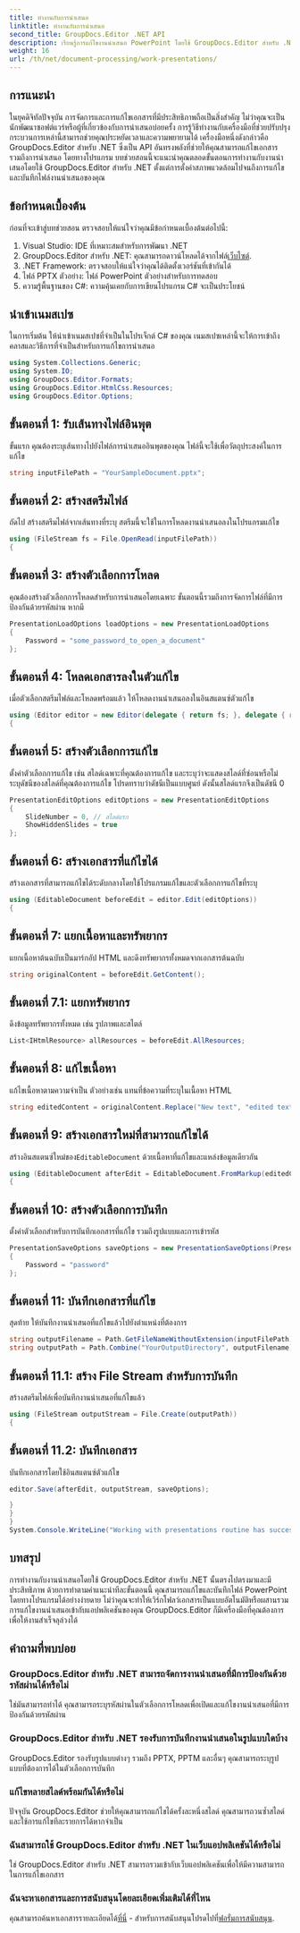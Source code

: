 ```yaml
---
title: ทำงานกับการนำเสนอ
linktitle: ทำงานกับการนำเสนอ
second_title: GroupDocs.Editor .NET API
description: เรียนรู้การแก้ไขงานนำเสนอ PowerPoint โดยใช้ GroupDocs.Editor สำหรับ .NET ทำตามคำแนะนำทีละขั้นตอนนี้เพื่อปรับปรุงกระบวนการแก้ไขเอกสารของคุณ
weight: 16
url: /th/net/document-processing/work-presentations/
---
```

## การแนะนำ
ในยุคดิจิทัลปัจจุบัน การจัดการและการแก้ไขเอกสารที่มีประสิทธิภาพถือเป็นสิ่งสำคัญ ไม่ว่าคุณจะเป็นนักพัฒนาซอฟต์แวร์หรือผู้ที่เกี่ยวข้องกับการนำเสนอบ่อยครั้ง การรู้วิธีทำงานกับเครื่องมือที่ช่วยปรับปรุงกระบวนการเหล่านี้สามารถช่วยคุณประหยัดเวลาและความพยายามได้ เครื่องมือหนึ่งดังกล่าวคือ GroupDocs.Editor สำหรับ .NET ซึ่งเป็น API อันทรงพลังที่ช่วยให้คุณสามารถแก้ไขเอกสาร รวมถึงการนำเสนอ โดยทางโปรแกรม บทช่วยสอนนี้จะแนะนำคุณตลอดขั้นตอนการทำงานกับงานนำเสนอโดยใช้ GroupDocs.Editor สำหรับ .NET ตั้งแต่การตั้งค่าสภาพแวดล้อมไปจนถึงการแก้ไขและบันทึกไฟล์งานนำเสนอของคุณ
## ข้อกำหนดเบื้องต้น
ก่อนที่จะเข้าสู่บทช่วยสอน ตรวจสอบให้แน่ใจว่าคุณมีข้อกำหนดเบื้องต้นต่อไปนี้:
1. Visual Studio: IDE ที่เหมาะสมสำหรับการพัฒนา .NET
2.  GroupDocs.Editor สำหรับ .NET: คุณสามารถดาวน์โหลดได้จากไฟล์[เว็บไซต์](https://releases.groupdocs.com/editor/net/).
3. .NET Framework: ตรวจสอบให้แน่ใจว่าคุณได้ติดตั้งเวอร์ชันที่เข้ากันได้
4. ไฟล์ PPTX ตัวอย่าง: ไฟล์ PowerPoint ตัวอย่างสำหรับการทดสอบ
5. ความรู้พื้นฐานของ C#: ความคุ้นเคยกับการเขียนโปรแกรม C# จะเป็นประโยชน์
## นำเข้าเนมสเปซ
ในการเริ่มต้น ให้นำเข้าเนมสเปซที่จำเป็นในโปรเจ็กต์ C# ของคุณ เนมสเปซเหล่านี้จะให้การเข้าถึงคลาสและวิธีการที่จำเป็นสำหรับการแก้ไขการนำเสนอ
```csharp
using System.Collections.Generic;
using System.IO;
using GroupDocs.Editor.Formats;
using GroupDocs.Editor.HtmlCss.Resources;
using GroupDocs.Editor.Options;
```
## ขั้นตอนที่ 1: รับเส้นทางไฟล์อินพุต
ขั้นแรก คุณต้องระบุเส้นทางไปยังไฟล์การนำเสนออินพุตของคุณ ไฟล์นี้จะใช้เพื่อวัตถุประสงค์ในการแก้ไข
```csharp
string inputFilePath = "YourSampleDocument.pptx";
```
## ขั้นตอนที่ 2: สร้างสตรีมไฟล์
ถัดไป สร้างสตรีมไฟล์จากเส้นทางที่ระบุ สตรีมนี้จะใช้ในการโหลดงานนำเสนอลงในโปรแกรมแก้ไข
```csharp
using (FileStream fs = File.OpenRead(inputFilePath))
{
```
## ขั้นตอนที่ 3: สร้างตัวเลือกการโหลด
คุณต้องสร้างตัวเลือกการโหลดสำหรับการนำเสนอโดยเฉพาะ ขั้นตอนนี้รวมถึงการจัดการไฟล์ที่มีการป้องกันด้วยรหัสผ่าน หากมี

```csharp
PresentationLoadOptions loadOptions = new PresentationLoadOptions
{
    Password = "some_password_to_open_a_document"
};
```
## ขั้นตอนที่ 4: โหลดเอกสารลงในตัวแก้ไข
เมื่อตัวเลือกสตรีมไฟล์และโหลดพร้อมแล้ว ให้โหลดงานนำเสนอลงในอินสแตนซ์ตัวแก้ไข
```csharp
using (Editor editor = new Editor(delegate { return fs; }, delegate { return loadOptions; }))
{
```
## ขั้นตอนที่ 5: สร้างตัวเลือกการแก้ไข
ตั้งค่าตัวเลือกการแก้ไข เช่น สไลด์เฉพาะที่คุณต้องการแก้ไข และระบุว่าจะแสดงสไลด์ที่ซ่อนหรือไม่
ระบุดัชนีของสไลด์ที่คุณต้องการแก้ไข โปรดทราบว่าดัชนีเป็นแบบศูนย์ ดังนั้นสไลด์แรกจึงเป็นดัชนี 0
```csharp
PresentationEditOptions editOptions = new PresentationEditOptions
{
    SlideNumber = 0, // สไลด์แรก
    ShowHiddenSlides = true
};
```
## ขั้นตอนที่ 6: สร้างเอกสารที่แก้ไขได้
สร้างเอกสารที่สามารถแก้ไขได้ระดับกลางโดยใช้โปรแกรมแก้ไขและตัวเลือกการแก้ไขที่ระบุ
```csharp
using (EditableDocument beforeEdit = editor.Edit(editOptions))
{
```
## ขั้นตอนที่ 7: แยกเนื้อหาและทรัพยากร
แยกเนื้อหาต้นฉบับเป็นมาร์กอัป HTML และดึงทรัพยากรทั้งหมดจากเอกสารต้นฉบับ
```csharp
string originalContent = beforeEdit.GetContent();
```
## ขั้นตอนที่ 7.1: แยกทรัพยากร
ดึงข้อมูลทรัพยากรทั้งหมด เช่น รูปภาพและสไตล์
```csharp
List<IHtmlResource> allResources = beforeEdit.AllResources;
```
## ขั้นตอนที่ 8: แก้ไขเนื้อหา
แก้ไขเนื้อหาตามความจำเป็น ตัวอย่างเช่น แทนที่ข้อความที่ระบุในเนื้อหา HTML
```csharp
string editedContent = originalContent.Replace("New text", "edited text");
```
## ขั้นตอนที่ 9: สร้างเอกสารใหม่ที่สามารถแก้ไขได้
 สร้างอินสแตนซ์ใหม่ของ`EditableDocument` ด้วยเนื้อหาที่แก้ไขและแหล่งข้อมูลเดียวกัน
```csharp
using (EditableDocument afterEdit = EditableDocument.FromMarkup(editedContent, allResources))
{
```
## ขั้นตอนที่ 10: สร้างตัวเลือกการบันทึก
ตั้งค่าตัวเลือกสำหรับการบันทึกเอกสารที่แก้ไข รวมถึงรูปแบบและการเข้ารหัส
```csharp
PresentationSaveOptions saveOptions = new PresentationSaveOptions(PresentationFormats.Pptm)
{
    Password = "password"
};
```
## ขั้นตอนที่ 11: บันทึกเอกสารที่แก้ไข
สุดท้าย ให้บันทึกงานนำเสนอที่แก้ไขแล้วไปยังตำแหน่งที่ต้องการ

```csharp
string outputFilename = Path.GetFileNameWithoutExtension(inputFilePath) + "." + saveOptions.OutputFormat.Extension;
string outputPath = Path.Combine("YourOutputDirectory", outputFilename);
```
## ขั้นตอนที่ 11.1: สร้าง File Stream สำหรับการบันทึก
สร้างสตรีมไฟล์เพื่อบันทึกงานนำเสนอที่แก้ไขแล้ว
```csharp
using (FileStream outputStream = File.Create(outputPath))
{
```
## ขั้นตอนที่ 11.2: บันทึกเอกสาร
บันทึกเอกสารโดยใช้อินสแตนซ์ตัวแก้ไข
```csharp
editor.Save(afterEdit, outputStream, saveOptions);
```
```csharp
}
}
}
System.Console.WriteLine("Working with presentations routine has successfully finished");
```
## บทสรุป
การทำงานกับงานนำเสนอโดยใช้ GroupDocs.Editor สำหรับ .NET นั้นตรงไปตรงมาและมีประสิทธิภาพ ด้วยการทำตามคำแนะนำทีละขั้นตอนนี้ คุณสามารถแก้ไขและบันทึกไฟล์ PowerPoint โดยทางโปรแกรมได้อย่างง่ายดาย ไม่ว่าคุณจะทำให้เวิร์กโฟลว์เอกสารเป็นแบบอัตโนมัติหรือผสานรวมการแก้ไขงานนำเสนอเข้ากับแอปพลิเคชันของคุณ GroupDocs.Editor ก็มีเครื่องมือที่คุณต้องการเพื่อให้งานสำเร็จลุล่วงได้
## คำถามที่พบบ่อย
### GroupDocs.Editor สำหรับ .NET สามารถจัดการงานนำเสนอที่มีการป้องกันด้วยรหัสผ่านได้หรือไม่
ใช่มันสามารถทำได้ คุณสามารถระบุรหัสผ่านในตัวเลือกการโหลดเพื่อเปิดและแก้ไขงานนำเสนอที่มีการป้องกันด้วยรหัสผ่าน
### GroupDocs.Editor สำหรับ .NET รองรับการบันทึกงานนำเสนอในรูปแบบใดบ้าง
GroupDocs.Editor รองรับรูปแบบต่างๆ รวมถึง PPTX, PPTM และอื่นๆ คุณสามารถระบุรูปแบบที่ต้องการได้ในตัวเลือกการบันทึก
### แก้ไขหลายสไลด์พร้อมกันได้หรือไม่
ปัจจุบัน GroupDocs.Editor ช่วยให้คุณสามารถแก้ไขได้ครั้งละหนึ่งสไลด์ คุณสามารถวนซ้ำสไลด์และใช้การแก้ไขทีละรายการได้หากจำเป็น
### ฉันสามารถใช้ GroupDocs.Editor สำหรับ .NET ในเว็บแอปพลิเคชันได้หรือไม่
ใช่ GroupDocs.Editor สำหรับ .NET สามารถรวมเข้ากับเว็บแอปพลิเคชันเพื่อให้มีความสามารถในการแก้ไขเอกสาร
### ฉันจะหาเอกสารและการสนับสนุนโดยละเอียดเพิ่มเติมได้ที่ไหน
 คุณสามารถค้นหาเอกสารรายละเอียดได้[ที่นี่](https://tutorials.groupdocs.com/editor/net/) - สำหรับการสนับสนุนโปรดไปที่[ฟอรั่มการสนับสนุน](https://forum.groupdocs.com/c/editor/20).